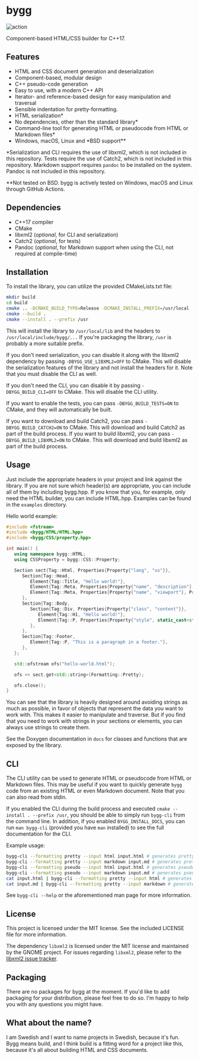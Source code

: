 # bygg

![action](https://github.com/jcbnilsson/bygg/actions/workflows/cmake-multi-platform.yml/badge.svg)

Component-based HTML/CSS builder for C++17.

## Features

- HTML and CSS document generation and deserialization
- Component-based, modular design
- C++ pseudo-code generation
- Easy to use, with a modern C++ API
- Iterator- and reference-based design for easy manipulation and traversal
- Sensible indentation for pretty-formatting.
- HTML serialization\*
- No dependencies, other than the standard library\*
- Command-line tool for generating HTML or pseudocode from HTML or Markdown files\*
- Windows, macOS, Linux and \*BSD support\*\*

*Serialization and CLI requires the use of libxml2, which is not included in this repository.
Tests require the use of Catch2, which is not included in this repository.
Markdown support requires `pandoc` to be installed on the system. Pandoc is not included in this
repository.

**Not tested on BSD. bygg is actively tested on Windows, macOS and Linux through GitHub Actions.

## Dependencies

- C++17 compiler
- CMake
- libxml2 (*optional*, for CLI and serialization)
- Catch2 (*optional*, for tests)
- Pandoc (*optional*, for Markdown support when using the CLI, not required at compile-time)

## Installation

To install the library, you can utilize the provided CMakeLists.txt file:

```sh
mkdir build
cd build
cmake .. -DCMAKE_BUILD_TYPE=Release -DCMAKE_INSTALL_PREFIX=/usr/local
cmake --build .
cmake --install . --prefix /usr
```

This will install the library to `/usr/local/lib` and the headers to `/usr/local/include/bygg/...`
If you're packaging the library, `/usr` is probably a more suitable prefix.

If you don't need serialization, you can disable it along with the libxml2
dependency by passing `-DBYGG_USE_LIBXML2=OFF` to CMake. This will disable the
serialization features of the library and not install the headers for it.
Note that you must disable the CLI as well.

If you don't need the CLI, you can disable it by passing `-DBYGG_BUILD_CLI=OFF` to CMake.
This will disable the CLI utility.

If you want to enable the tests, you can pass `-DBYGG_BUILD_TESTS=ON` to 
CMake, and they will automatically be built.

If you want to download and build Catch2, you can pass `-DBYGG_BUILD_CATCH2=ON` to CMake.
This will download and build Catch2 as part of the build process. If you want to build
libxml2, you can pass `-DBYGG_BUILD_LIBXML2=ON` to CMake. This will download and build
libxml2 as part of the build process.

## Usage

Just include the appropriate headers in your project and link against the library. 
If you are not sure which header(s) are appropriate, you can include all of them by 
including bygg.hpp. If you know that you, for example, only need the HTML builder,
you can include HTML.hpp. Examples can be found in the `examples` directory.

Hello world example:

```cpp
#include <fstream>
#include <bygg/HTML/HTML.hpp>
#include <bygg/CSS/property.hpp>

int main() {
   using namespace bygg::HTML;
   using CSSProperty = bygg::CSS::Property;

   Section sect{Tag::Html, Properties{Property{"lang", "us"}},
      Section{Tag::Head,
         Element{Tag::Title, "Hello world!"},
         Element{Tag::Meta, Properties{Property{"name", "description"}, Property{"content", "Hello world description!"}}},
         Element{Tag::Meta, Properties{Property{"name", "viewport"}, Property{"content", "width=device-width, initial-scale=1.0"}}},
      },
      Section{Tag::Body,
         Section{Tag::Div, Properties{Property{"class", "content"}},
            Element{Tag::H1, "Hello world!"},
            Element{Tag::P, Properties{Property{"style", static_cast<std::string>(CSSProperty("color", "red"))}}, "This is a red string of text."},
         },
      },
      Section{Tag::Footer,
         Element{Tag::P, "This is a paragraph in a footer."},
      },
   };

   std::ofstream ofs("hello-world.html");

   ofs << sect.get<std::string>(Formatting::Pretty);

   ofs.close();
}
```

You can see that the library is heavily designed around avoiding strings as much as possible, in favor of
objects that represent the data you want to work with. This makes it easier to manipulate and traverse.
But if you find that you need to work with strings in your sections or elements, you can always use strings
to create them.

See the Doxygen documentation in `docs` for classes and functions that are exposed by the library.

## CLI

The CLI utility can be used to generate HTML or pseudocode from HTML or Markdown files.  This may be useful 
if you want to quickly generate `bygg` code from an existing HTML or even Markdown document. Note that you 
can also read from stdin.

If you enabled the CLI during the build process and executed `cmake --install . --prefix /usr`, you should
be able to simply run `bygg-cli` from the command line. In addition, if you enabled `BYGG_INSTALL_DOCS`,
you can run `man bygg-cli` (provided you have `man` installed) to see the full documentation for the CLI.

Example usage:

```sh
bygg-cli --formatting pretty --input html input.html # generates pretty-formatted HTML from input.html
bygg-cli --formatting pretty --input markdown input.md # generates pretty-formatted HTML from input.md
bygg-cli --formatting pseudo --input html input.html # generates pseudo-code from input.html
bygg-cli --formatting pseudo --input markdown input.md # generates pseudo-code from input.md
cat input.html | bygg-cli --formatting pretty --input html # generates pretty-formatted HTML from stdin
cat input.md | bygg-cli --formatting pretty --input markdown # generates pretty-formatted HTML from stdin
```

See `bygg-cli --help` or the aforementioned man page for more information.

## License

This project is licensed under the MIT license. See the included LICENSE file for more information.

The dependency `libxml2` is licensed under the MIT license and maintained by the GNOME project.
For issues regarding `libxml2`, please refer to the [libxml2 issue tracker](https://gitlab.gnome.org/GNOME/libxml2/-/issues).

## Packaging

There are no packages for bygg at the moment. If you'd like to add packaging for your distribution, 
please feel free to do so. I'm happy to help you with any questions you might have.

## What about the name?

I am Swedish and I want to name projects in Swedish, because it's fun. Bygg means build, and I think build is a fitting
word for a project like this, because it's all about building HTML and CSS documents.